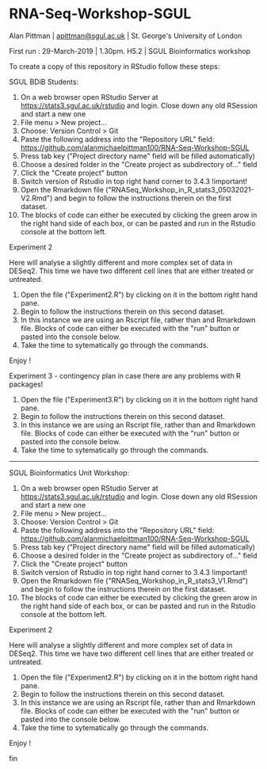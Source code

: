 # RNA-Seq-Workshop-SGUL


Alan Pittman | apittman@sgul.ac.uk | St. George's University of London 

First run : 29-March-2019 | 1.30pm. H5.2 | SGUL Bioinformatics workshop

To create a copy of this repository in RStudio follow these steps:

SGUL BDiB Students:

1. On a web browser open RStudio Server at https://stats3.sgul.ac.uk/rstudio and login. Close down any old RSession and start a new one
2. File menu > New project...
3. Choose: Version Control > Git
4. Paste the following address into the "Repository URL" field: https://github.com/alanmichaelpittman100/RNA-Seq-Workshop-SGUL
5. Press tab key ("Project directory name" field will be filled automatically)
6. Choose a desired folder in the "Create project as subdirectory of..." field
7. Click the "Create project" button
8. Switch version of Rstudio in top right hand corner to 3.4.3 !important!
9. Open the Rmarkdown file ("RNASeq_Workshop_in_R_stats3_05032021-V2.Rmd") and begin to follow the instructions therein on the first dataset.
10. The blocks of code can either be executed by clicking the green arow in the right hand side of each box, or can be pasted and run in the Rstudio console at the bottom left. 


Experiment 2

Here will analyse a slightly different and more complex set of data in DESeq2. This time we have two different cell lines that are either treated or untreated.

1. Open the file ("Experiment2.R") by clicking on it in the bottom right hand pane.
2. Begin to follow the instructions therein on this second dataset.
3. In this instance we are using an Rscript file, rather than and Rmarkdown file. Blocks of code can either be executed with the "run" button or pasted into the console below.
4. Take the time to sytematically go through the commands.


Enjoy !


Experiment 3 - contingency plan in case there are any problems with R packages!

1. Open the file ("Experiment3.R") by clicking on it in the bottom right hand pane.
2. Begin to follow the instructions therein on this second dataset.
3. In this instance we are using an Rscript file, rather than and Rmarkdown file. Blocks of code can either be executed with the "run" button or pasted into the console below.
4. Take the time to sytematically go through the commands.

----------------------------------------------------------------------------------

SGUL Bioinformatics Unit Workshop:

1. On a web browser open RStudio Server at https://stats3.sgul.ac.uk/rstudio and login. Close down any old RSession and start a new one
2. File menu > New project...
3. Choose: Version Control > Git
4. Paste the following address into the "Repository URL" field: https://github.com/alanmichaelpittman100/RNA-Seq-Workshop-SGUL
5. Press tab key ("Project directory name" field will be filled automatically)
6. Choose a desired folder in the "Create project as subdirectory of..." field
7. Click the "Create project" button
8. Switch version of Rstudio in top right hand corner to 3.4.3 !important!
9. Open the Rmarkdown file ("RNASeq_Workshop_in_R_stats3_V1.Rmd") and begin to follow the instructions therein on the first dataset.
10. The blocks of code can either be executed by clicking the green arow in the right hand side of each box, or can be pasted and run in the Rstudio console at the bottom left. 


Experiment 2

Here will analyse a slightly different and more complex set of data in DESeq2. This time we have two different cell lines that are either treated or untreated.

1. Open the file ("Experiment2.R") by clicking on it in the bottom right hand pane.
2. Begin to follow the instructions therein on this second dataset.
3. In this instance we are using an Rscript file, rather than and Rmarkdown file. Blocks of code can either be executed with the "run" button or pasted into the console below.
4. Take the time to sytematically go through the commands.


Enjoy !


fin


